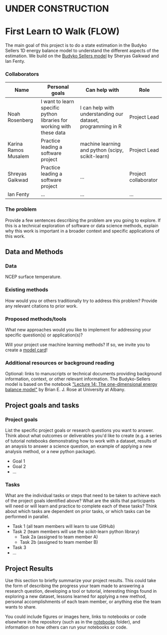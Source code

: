 # UNDER CONSTRUCTION

# First Learn tO Walk (FLOW)

The main goal of this project is to do a state estimation in the Budyko Sellers 1D energy balance model to understand the different aspects of the estimation. We build on the [Budyko Sellers model](https://github.com/Shreyas911/ESS25_AD) by Sheryas Gaikwad and Ian Fenty.

### Collaborators

| Name | Personal goals | Can help with | Role |
| ------------- | ------------- | ------------- | ------------- |
| Noah Rosenberg | I want to learn specific python libraries for working with these data  | I can help with understanding our dataset, programming in R  | Project Lead |
| Karina Ramos Musalem | Practice leading a software project | machine learning and python (scipy, scikit-learn) | Project Lead |
| Shreyas Gaikwad| Practice leading a software project | ...  | Project collaborator |
| Ian Fenty | ... | ... | ... |

### The problem

Provide a few sentences describing the problem are you going to explore. If this is a technical exploration of software or data science methods, explain why this work is important in a broader context and specific applications of this work.

## Data and Methods

### Data

NCEP surface temperature. 

### Existing methods

How would you or others traditionally try to address this problem? Provide any relevant citations to prior work.

### Proposed methods/tools

What new approaches would you like to implement for addressing your specific question(s) or application(s)?

Will your project use machine learning methods? If so, we invite you to create a [model card](model-card.md)!

### Additional resources or background reading

Optional: links to manuscripts or technical documents providing background information, context, or other relevant information.
The Budyko-Sellers model is based on the notebook ["Lecture 14: The one-dimensional energy balance model"](https://www.atmos.albany.edu/facstaff/brose/classes/ATM623_Spring2015/Notes/Lectures/Lecture14%20--%20Diffusive%20energy%20balance%20model.html) by Brian E. J. Rose at University at Albany.

## Project goals and tasks

### Project goals

List the specific project goals or research questions you want to answer. Think about what outcomes or deliverables you'd like to create (e.g. a series of tutorial notebooks demonstrating how to work with a dataset, results of an anaysis to answer a science question, an example of applying a new analysis method, or a new python package).

* Goal 1
* Goal 2
* ...

### Tasks

What are the individual tasks or steps that need to be taken to achieve each of the project goals identified above? What are the skills that participants will need or will learn and practice to complete each of these tasks? Think about which tasks are dependent on prior tasks, or which tasks can be performed in parallel.

* Task 1 (all team members will learn to use GitHub)
* Task 2 (team members will use the scikit-learn python library)
  * Task 2a (assigned to team member A)
  * Task 2b (assigned to team member B)
* Task 3
* ...

## Project Results

Use this section to briefly summarize your project results. This could take the form of describing the progress your team made to answering a research question, developing a tool or tutorial, interesting things found in exploring a new dataset, lessons learned for applying a new method, personal accomplishments of each team member, or anything else the team wants to share.

You could include figures or images here, links to notebooks or code elsewhere in the repository (such as in the [notebooks](notebooks/) folder), and information on how others can run your notebooks or code.
